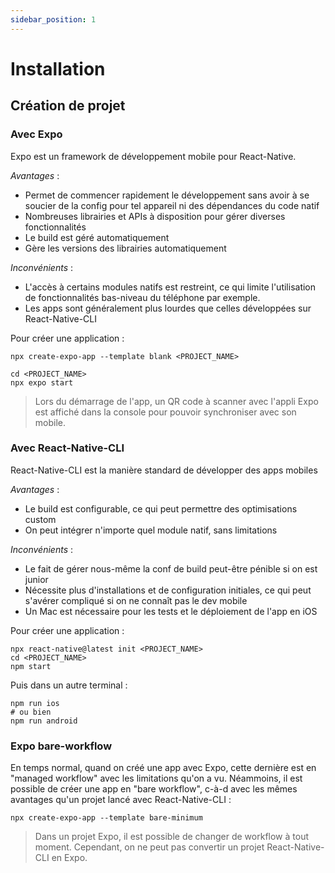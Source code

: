 ```yaml
---
sidebar_position: 1
---
```


# Installation

## Création de projet

### Avec Expo

Expo est un framework de développement mobile pour React-Native.

*Avantages* : 

- Permet de commencer rapidement le développement sans avoir à se soucier de la config pour tel appareil ni des dépendances du code natif
- Nombreuses librairies et APIs à disposition pour gérer diverses fonctionnalités
- Le build est géré automatiquement
- Gère les versions des librairies automatiquement

*Inconvénients* : 

- L'accès à certains modules natifs est restreint, ce qui limite l'utilisation de fonctionnalités bas-niveau du téléphone par exemple.
- Les apps sont généralement plus lourdes que celles développées sur React-Native-CLI

Pour créer une application : 

```shell
npx create-expo-app --template blank <PROJECT_NAME>

cd <PROJECT_NAME>
npx expo start
```

> Lors du démarrage de l'app, un QR code à scanner avec l'appli Expo est affiché dans la console pour pouvoir synchroniser avec son mobile.

### Avec React-Native-CLI

React-Native-CLI est la manière standard de développer des apps mobiles

*Avantages* : 

- Le build est configurable, ce qui peut permettre des optimisations custom
- On peut intégrer n'importe quel module natif, sans limitations

*Inconvénients* : 

- Le fait de gérer nous-même la conf de build peut-être pénible si on est junior
- Nécessite plus d'installations et de configuration initiales, ce qui peut s'avérer compliqué si on ne connaît pas le dev mobile
- Un Mac est nécessaire pour les tests et le déploiement de l'app en iOS

Pour créer une application : 

```shell
npx react-native@latest init <PROJECT_NAME>
cd <PROJECT_NAME>
npm start
```

Puis dans un autre terminal : 

```shell
npm run ios
# ou bien
npm run android
```

### Expo bare-workflow

En temps normal, quand on créé une app avec Expo, cette dernière est en "managed workflow" avec les limitations qu'on a vu. Néammoins, il est possible de créer une app en "bare workflow",
c-à-d avec les mêmes avantages qu'un projet lancé avec React-Native-CLI : 

```shell
npx create-expo-app --template bare-minimum
```

> Dans un projet Expo, il est possible de changer de workflow à tout moment. Cependant, on ne peut pas convertir un projet React-Native-CLI en Expo.

